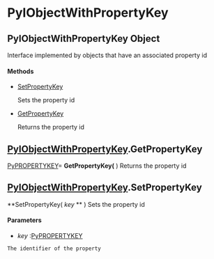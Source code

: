 # PyIObjectWithPropertyKey

## PyIObjectWithPropertyKey Object

Interface implemented by objects that have an associated property id

#### Methods


  - [SetPropertyKey](PyIObjectWithPropertyKey.md#pyiobjectwithpropertykeysetpropertykey)

    Sets the property id&nbsp;

  - [GetPropertyKey](PyIObjectWithPropertyKey.md#pyiobjectwithpropertykeygetpropertykey)

    Returns the property id&nbsp;

## [PyIObjectWithPropertyKey](#pyiobjectwithpropertykey)\.GetPropertyKey

[PyPROPERTYKEY](#pypropertykey)\= **GetPropertyKey\(** \)
Returns the property id

## [PyIObjectWithPropertyKey](#pyiobjectwithpropertykey)\.SetPropertyKey

 **SetPropertyKey\( *key* ** \)
Sets the property id

#### Parameters


  -  *key* :[PyPROPERTYKEY](#pypropertykey)

    The identifier of the property
